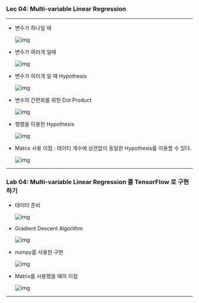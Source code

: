### Lec 04: Multi-variable Linear Regression

---

- 변수가 하나일 때

  ![img](../resources/img/2019.05.29.(수)/img-1.png)

- 변수가 여러개 일때

  ![img](../resources/img/2019.05.29.(수)/img-2.png)

- 변수가 여러개 일 때 Hypothesis

  ![img](../resources/img/2019.05.29.(수)/img-3.png)



- 변수의 간편화를 위한 Dot Product

  ![img](../resources/img/2019.05.29.(수)/img-4.png)

- 행렬을 이용한 Hypothesis

  ![img](../resources/img/2019.05.29.(수)/img-5.png)

- Matrix 사용 이점 : 데이터 개수에 상관없이 동일한 Hypothesis를 이용할 수 있다.

  ![img](../resources/img/2019.05.29.(수)/img-6.png)

---

### Lab 04: Multi-variable Linear Regression 를 TensorFlow 로 구현하기

- 데이터 준비

  ![img](../resources/img/2019.05.29.(수)/img-7.png)

- Gradient Descent Algorithm

  ![img](../resources/img/2019.05.29.(수)/img-8.png)

- numpy를 사용한 구현

  ![img](../resources/img/2019.05.29.(수)/img-9.png)

- Matrix를 사용했을 때의 이점

  ![img](../resources/img/2019.05.29.(수)/img-10.png)

---



